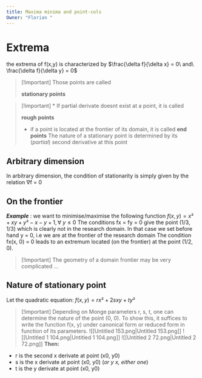 ```yaml
---
title: Maxima minima and point-cols
Owner: "Florian "
---
```

# Extrema
the extrema of f(x,y) is characterized by
$\frac{\delta f}{\delta x} = 0\ and\ \frac{\delta f}{\delta y} = 0$

> [!important] Those points are called
> 
> **stationary points**

> [!important] * If partial derivate doesnt exist at a point, it is called
> 
> **rough points**  
> * if a point is located at the frontier of its domain, it is called **end points**
The nature of a stationary point is determined by its (_partial_) second derivative at this point
## Arbitrary dimension
In arbitrary dimension, the condition of stationarity is simply given by the relation ∇f = 0
## On the frontier
**_Example_** : we want to minimise/maximise the following function
$f(x, y) = x² + xy + y² − x − y + 1, \forall\ y \leq 0$
The conditions fx = fy = 0 give the point (1/3, 1/3) which is clearly not in the research domain.
In that case we set before hand y = 0, i.e we are at the frontier of the research domain
The condition fx(x, 0) = 0 leads to an extremum located (on the frontier) at the point (1/2, 0).

> [!important] The geometry of a domain frontier may be very complicated ...
## Nature of stationary point
Let the quadratic equation:
$f(x, y) = r x² + 2s xy + ty²$

> [!important] Depending on Monge parameters r, s, t, one can determine the nature of the point (0, 0).
To show this, it suffices to write the function f(x, y) under canonical form or reduced form in function of its parameters.
![[Untitled 153.png|Untitled 153.png]]
![[Untitled 1 104.png|Untitled 1 104.png]]
![[Untitled 2 72.png|Untitled 2 72.png]]
**Then:**
- r is the second x derivate at point (x0, y0)
- s is the x derivate at point (x0, y0) (_or y x, either one_)
- t is the y derivate at point (x0, y0)